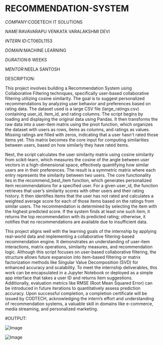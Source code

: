 # RECOMMENDATION-SYSTEM

*COMPANY*:CODETECH IT SOLUTIONS

*NAME*:RAVAVARAPU VENKATA VARALAKSHMI DEVI

*INTERN ID*:CT06DL1153

*DOMAIN*:MACHINE LEARNING

*DURATION*:6 WEEKS

*MENTOR*:NEELA SANTOSH

DESCRIPTION:

This project involves building a Recommendation System using Collaborative Filtering techniques, specifically user-based collaborative filtering utilizing cosine similarity. The goal is to suggest personalized recommendations by analyzing user behavior and preferences based on rating data. The dataset used is a large CSV file (large_ratings.csv) containing user_id, item_id, and rating columns. The script begins by loading and displaying the original data using Pandas. It then transforms the raw data into a user-item matrix using the pivot function, which organizes the dataset with users as rows, items as columns, and ratings as values. Missing ratings are filled with zeros, indicating that a user hasn't rated those items yet. This matrix becomes the core input for computing similarities between users, based on how similarly they have rated items.

Next, the script calculates the user similarity matrix using cosine similarity from scikit-learn, which measures the cosine of the angle between user vectors in a high-dimensional space, effectively quantifying how similar users are in their preferences. The result is a symmetric matrix where each entry represents the similarity between two users. The core functionality lies in the recommend_best_item function, which generates personalized item recommendations for a specified user. For a given user_id, the function retrieves that user’s similarity scores with other users and their rating history. It then identifies items that the user has not rated and calculates a weighted average score for each of those items based on the ratings from similar users. The recommendation is determined by selecting the item with the highest predicted score. If the system finds at least one such item, it returns the top recommendation with its predicted rating; otherwise, it notifies that no recommendations are available due to insufficient data.

This project aligns well with the learning goals of the internship by applying real-world data and implementing a collaborative filtering-based recommendation engine. It demonstrates an understanding of user-item interactions, matrix operations, similarity measures, and recommendation logic. Although this script focuses on user-based collaborative filtering, the structure allows future expansion into item-based filtering or matrix factorization methods like Singular Value Decomposition (SVD) for enhanced accuracy and scalability. To meet the internship deliverables, this work can be encapsulated in a Jupyter Notebook or deployed as a simple app interface that takes a user ID and returns item suggestions. Additionally, evaluation metrics like RMSE (Root Mean Squared Error) can be introduced in future iterations to quantitatively assess prediction accuracy. Upon successful completion, a completion certificate will be issued by CODTECH, acknowledging the intern’s effort and understanding of recommendation systems, a valuable skill in domains like e-commerce, media streaming, and personalized marketing.

#OUTPUT:

![Image](https://github.com/user-attachments/assets/8050a8cc-fc15-483c-8a9c-2cb9be9b7acb)

![Image](https://github.com/user-attachments/assets/9191c939-c54e-4698-a4d0-62c7a7780f34)
